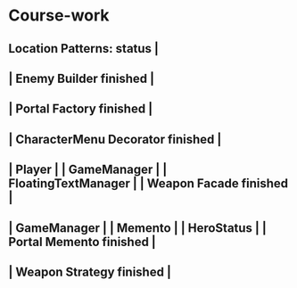 # Course-work
Location				        Patterns:			       status	 |
------------------------------------------------------
| Enemy					        Builder				      finished |
------------------------------------------------------
| Portal				        Factory				      finished |
------------------------------------------------------
| CharacterMenu			    Decorator			      finished |
------------------------------------------------------
| Player											                       |
| GameManager										                     |
| FloatingTextManager								                 |
| Weapon				        Facade				      finished |
------------------------------------------------------
| GameManager										                     |
| Memento											                       |
| HeroStatus										                     |
| Portal				        Memento				      finished |
------------------------------------------------------
| Weapon				        Strategy			      finished |
------------------------------------------------------
